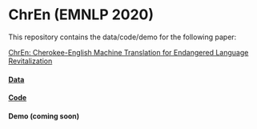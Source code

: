 # ChrEn (EMNLP 2020)

This repository contains the data/code/demo for the following paper:

[ChrEn: Cherokee-English Machine Translation for Endangered Language Revitalization]()

#### [Data](./data)

#### [Code](./code)

#### Demo (coming soon)